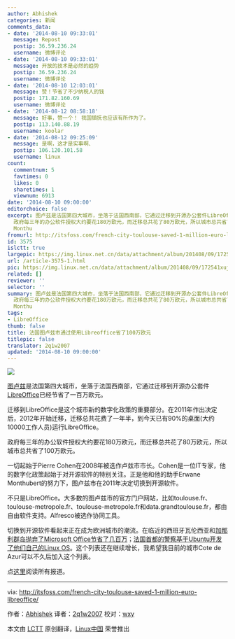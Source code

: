 ```yaml
---
author: Abhishek
categories: 新闻
comments_data:
- date: '2014-08-10 09:33:01'
  message: Repost
  postip: 36.59.236.24
  username: 微博评论
- date: '2014-08-10 09:33:01'
  message: 开放的技术是必然的趋势
  postip: 36.59.236.24
  username: 微博评论
- date: '2014-08-10 12:03:01'
  message: 赞！节省了不少纳税人的钱
  postip: 171.82.160.69
  username: 微博评论
- date: '2014-08-12 08:58:18'
  message: 好事，赞一个！ 我国镇抚也应该有所作为了。
  postip: 113.140.88.19
  username: koolar
- date: '2014-08-12 09:25:09'
  message: 是啊，这才是实事啊、
  postip: 106.120.101.58
  username: linux
count:
  commentnum: 5
  favtimes: 0
  likes: 0
  sharetimes: 1
  viewnum: 6913
date: '2014-08-10 09:00:00'
editorchoice: false
excerpt: 图卢兹是法国第四大城市，坐落于法国西南部，它通过迁移到开源办公套件LibreOffice已经节省了一百万欧元。 迁移到LibreOffice是这个城市新的数字化政策的重要部分。在2011年作出决定后，2012年开始迁移，迁移总共花费了一年半，到今天已有90%的桌面(大约10000工作人员)运行LibreOffice。
  政府每三年的办公软件授权大约要花180万欧元，而迁移总共花了80万欧元，所以城市总共省了100万欧元。 一切起始于Pierre Cohen在2008年被选作卢兹市市长。Cohen是一位IT专家，他的数字化政策起始于对开源软件的特别关注。正是他和他的助手Erwane
  Monthu
fromurl: http://itsfoss.com/french-city-toulouse-saved-1-million-euro-libreoffice/
id: 3575
islctt: true
largepic: https://img.linux.net.cn/data/attachment/album/201408/09/172541xuj3onnn2dllehz2.jpg
url: /article-3575-1.html
pic: https://img.linux.net.cn/data/attachment/album/201408/09/172541xuj3onnn2dllehz2.jpg.thumb.jpg
related: []
reviewer: ''
selector: ''
summary: 图卢兹是法国第四大城市，坐落于法国西南部，它通过迁移到开源办公套件LibreOffice已经节省了一百万欧元。 迁移到LibreOffice是这个城市新的数字化政策的重要部分。在2011年作出决定后，2012年开始迁移，迁移总共花费了一年半，到今天已有90%的桌面(大约10000工作人员)运行LibreOffice。
  政府每三年的办公软件授权大约要花180万欧元，而迁移总共花了80万欧元，所以城市总共省了100万欧元。 一切起始于Pierre Cohen在2008年被选作卢兹市市长。Cohen是一位IT专家，他的数字化政策起始于对开源软件的特别关注。正是他和他的助手Erwane
  Monthu
tags:
- LibreOffice
thumb: false
title: 法国图卢兹市通过使用Libreoffice省了100万欧元
titlepic: false
translator: 2q1w2007
updated: '2014-08-10 09:00:00'
---
```


![](/data/attachment/album/201408/09/172541xuj3onnn2dllehz2.jpg)


[图卢兹](http://zh.wikipedia.org/wiki/%E5%9B%BE%E5%8D%A2%E5%85%B9)是法国第四大城市，坐落于法国西南部，它通过迁移到开源办公套件[LibreOffice](http://www.libreoffice.org/)已经节省了一百万欧元。


迁移到LibreOffice是这个城市新的数字化政策的重要部分。在2011年作出决定后，2012年开始迁移，迁移总共花费了一年半，到今天已有90%的桌面(大约10000工作人员)运行LibreOffice。


政府每三年的办公软件授权大约要花180万欧元，而迁移总共花了80万欧元，所以城市总共省了100万欧元。


一切起始于Pierre Cohen在2008年被选作卢兹市市长。Cohen是一位IT专家，他的数字化政策起始于对开源软件的特别关注。正是他和他的助手Erwane Monthubert的努力下，图卢兹市在2011年决定切换到开源软件。


不只是LibreOffice。大多数的图卢兹市的官方门户网站，比如toulouse.fr、toulouse-metropole.fr、toulouse-metropole.fr和data.grandtoulouse.fr，都由自由软件支持。Alfresco被选作协同工具。


切换到开源软件看起来正在成为欧洲城市的潮流。在临近的西班牙瓦伦西亚和[加那利群岛抛弃了Microsoft Office节省了几百万](http://itsfoss.com/canary-islands-saves-700000-euro-open-source/)；[法国首都的警察基于Ubuntu开发了他们自己的Linux OS](http://itsfoss.com/french-national-police-switch-37000-desktops-to-linux/)。这个列表还在继续增长，我希望我目前的城市Cote de Azur可以不久后加入这个列表。


点[这里](https://joinup.ec.europa.eu/elibrary/case/toulouse-saves-1-million-euro-libreoffice)阅读所有报道。




---


via: <http://itsfoss.com/french-city-toulouse-saved-1-million-euro-libreoffice/>


作者：[Abhishek](http://itsfoss.com/author/Abhishek/) 译者：[2q1w2007](https://github.com/2q1w2007) 校对：[wxy](https://github.com/wxy)


本文由 [LCTT](https://github.com/LCTT/TranslateProject) 原创翻译，[Linux中国](http://linux.cn/) 荣誉推出